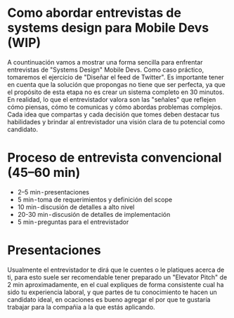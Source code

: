 # Como abordar entrevistas de systems design para Mobile Devs (WIP)
A countinuación vamos a mostrar una forma sencilla para enfrentar entrevistas de "Systems Design" Mobile Devs. Como caso práctico, tomaremos el ejercicio de "Diseñar el feed de Twitter". Es importante tener en cuenta que la solución que propongas no tiene que ser perfecta, ya que el propósito de esta etapa no es crear un sistema completo en 30 minutos. En realidad, lo que el entrevistador valora son las "señales" que reflejen cómo piensas, cómo te comunicas y cómo abordas problemas complejos. Cada idea que compartas y cada decisión que tomes deben destacar tus habilidades y brindar al entrevistador una visión clara de tu potencial como candidato.

# Proceso de entrevista convencional (45–60 min)
- 2–5 min - presentaciones
- 5 min - toma de requerimientos y definición del scope
- 10 min - discusión de detalles a alto nivel
- 20-30 min - discusión de detalles de implementación
- 5 min - preguntas para el entrevistador

# Presentaciones
Usualmente el entrevistador te dirá que le cuentes o le platiques acerca de ti, para esto suele ser recomendable tener preparado un "Elevator Pitch" de 2 min aproximadamente, en el cual expliques de forma consistente cual ha sido tu experiencia laboral, y que partes de tu conocimiento te hacen un candidato ideal, en ocaciones es bueno agregar el por que te gustaría trabajar para la compañia a la que estás aplicando.
